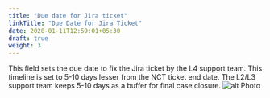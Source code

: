 ```yaml
---
title: "Due date for Jira ticket"
linkTitle: "Due Date for Jira Ticket"
date: 2020-01-11T12:59:01+05:30
draft: true
weight: 3
---
```

This field sets the due date to fix the Jira ticket by the L4 support team. This timeline is set to 5-10 days lesser from the NCT ticket end date. The L2/L3 support team keeps 5-10 days as a buffer for final case closure.
![alt Photo](/due_ddate.png "Photo")
<br>
